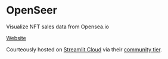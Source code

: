 # OpenSeer
Visualize NFT sales data from Opensea.io

[Website](https://share.streamlit.io/h4estu/openseer/main/openseer.py)

Courteously hosted on [Streamlit Cloud](https://docs.streamlit.io/en/stable/deploy_streamlit_app.html?utm_medium=email&_hsmi=129999626&_hsenc=p2ANqtz-9IZ1idBA3_ymQnu5s_RJyX_bPsnOEz5PmoI0qtMmySs2w_XK4XtLC9bA2tvt4rm2x27J73zg_I6n5awjiAwxcc4SbgNg&utm_content=129999626&utm_source=hs_automation) via their [community tier](https://forms.streamlit.io/community-sign-up).
